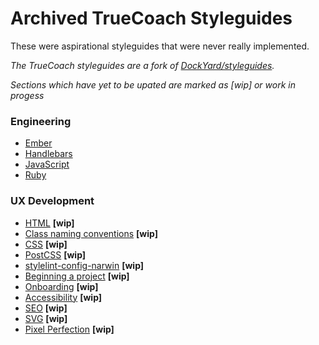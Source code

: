 # Archived TrueCoach Styleguides

These were aspirational styleguides that were never really implemented.

*The TrueCoach styleguides are a fork of [DockYard/styleguides](https://github.com/DockYard/styleguides).*

*Sections which have yet to be upated are marked as [wip] or work in progess*


### Engineering

+ [Ember](https://github.com/truecoach/styleguides/blob/master/engineering/ember.md)
+ [Handlebars](https://github.com/truecoach/styleguides/blob/master/engineering/handlebars.md)
+ [JavaScript](https://github.com/truecoach/styleguides/blob/master/engineering/javascript.md)
+ [Ruby](https://github.com/truecoach/styleguides/blob/master/engineering/ruby.md)

### UX Development

+ [HTML](https://github.com/truecoach/styleguides/blob/master/ux-dev/html.md) **[wip]**
+ [Class naming conventions](https://github.com/truecoach/styleguides/blob/master/ux-dev/class-naming-conventions.md) **[wip]**
+ [CSS](https://github.com/truecoach/styleguides/blob/master/ux-dev/css.md) **[wip]**
+ [PostCSS](https://github.com/truecoach/styleguides/blob/master/ux-dev/postcss.md) **[wip]**
+ [stylelint-config-narwin](https://github.com/truecoach/styleguides/blob/master/ux-dev/stylelint-config-narwin.md) **[wip]**
+ [Beginning a project](https://github.com/truecoach/styleguides/blob/master/ux-dev/beginning-a-project.md) **[wip]**
+ [Onboarding](https://github.com/truecoach/styleguides/blob/master/ux-dev/ux-developer-onboarding.md) **[wip]**
+ [Accessibility](https://github.com/truecoach/styleguides/blob/master/ux-dev/accessibility-a11y.md) **[wip]**
+ [SEO](https://github.com/truecoach/styleguides/blob/master/ux-dev/seo.md) **[wip]**
+ [SVG](https://github.com/truecoach/styleguides/blob/master/ux-dev/svg.md) **[wip]**
+ [Pixel Perfection](https://github.com/truecoach/styleguides/blob/master/ux-dev/pixel-perfection.md) **[wip]**
